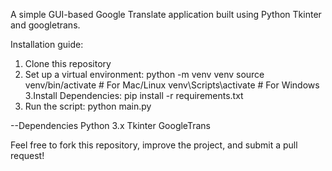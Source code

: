 A simple GUI-based Google Translate application built using Python Tkinter and googletrans.

Installation guide:
1. Clone this repository
2. Set up a virtual environment:
   python -m venv venv
   source venv/bin/activate  # For Mac/Linux
   venv\Scripts\activate  # For Windows
3.Install Dependencies:
   pip install -r requirements.txt
4. Run the script:
   python main.py

--Dependencies
Python 3.x
Tkinter
GoogleTrans

Feel free to fork this repository, improve the project, and submit a pull request! 

